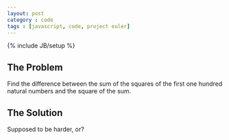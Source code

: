 ```yaml
---
layout: post
category : code
tags : [javascript, code, project euler]
---
```

{% include JB/setup %}

## The Problem

Find the difference between the sum of the squares of the first one hundred natural numbers and the square of the sum.

## The Solution

<script src="https://gist.github.com/2020770.js"> </script>
	
Supposed to be harder, or?